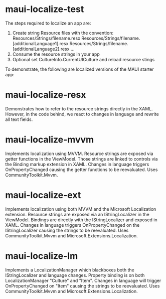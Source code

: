 # maui-localize-test

The steps required to localize an app are:
 1. Create string Resource files with the convention:
      Resources/Strings/filename.resx
      Resources/Strings/filename.[additionalLanguage1].resx
      Resources/Strings/filename.[additionalLanguage2].resx
      ...
 2. Consume the resource strings in your app
 3. Optional set CultureInfo.CurrentUICulture and reload resource stings

To demonstrate, the following are localized versions of the MAUI starter app:

# maui-localize-resx

Demonstrates how to refer to the resource strings directly in the XAML.
However, in the code behind, we react to changes in language and rewrite all text fields.

# maui-localize-mvvm

Implements localization using MVVM.
Resource strings are exposed via getter functions in the ViewModel.
Those strings are linked to controls via the Binding markup extension in XAML.
Changes in language triggers OnPropertyChanged causing the getter functions to be reevaluated.
Uses CommunityToolkit.Mvvm.

# maui-localize-ext

Implements localization using both MVVM and the Microsoft Localization extension.
Resource strings are exposed via an IStringLocalizer in the ViewModel.
Bindings are directly with the IStringLocalizer and exposed in XAML.
Changes in language triggers OnPropertyChanged on the IStringLocalizer causing the strings to be reevaluated.
Uses CommunityToolkit.Mvvm and Microsoft.Extensions.Localization.

# maui-localize-lm

Implements a LocalizationManager which blackboxes both the IStringLocalizer and language changes.
Property binding is on both LocalizationManager "Culture" and "Item".
Changes in language will trigger OnPropertyChanged on "Item" causing the strings to be reevaluated.
Uses CommunityToolkit.Mvvm and Microsoft.Extensions.Localization.
